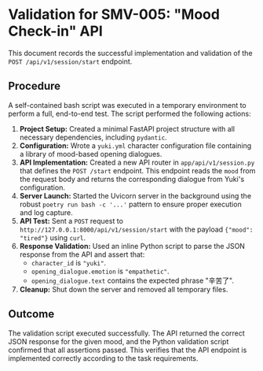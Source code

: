 # Validation for SMV-005: "Mood Check-in" API

This document records the successful implementation and validation of the `POST /api/v1/session/start` endpoint.

## Procedure

A self-contained bash script was executed in a temporary environment to perform a full, end-to-end test. The script performed the following actions:

1.  **Project Setup:** Created a minimal FastAPI project structure with all necessary dependencies, including `pydantic`.
2.  **Configuration:** Wrote a `yuki.yml` character configuration file containing a library of mood-based opening dialogues.
3.  **API Implementation:** Created a new API router in `app/api/v1/session.py` that defines the `POST /start` endpoint. This endpoint reads the `mood` from the request body and returns the corresponding dialogue from Yuki's configuration.
4.  **Server Launch:** Started the Uvicorn server in the background using the robust `poetry run bash -c '...'` pattern to ensure proper execution and log capture.
5.  **API Test:** Sent a `POST` request to `http://127.0.0.1:8000/api/v1/session/start` with the payload `{"mood": "tired"}` using `curl`.
6.  **Response Validation:** Used an inline Python script to parse the JSON response from the API and assert that:
    *   `character_id` is `"yuki"`.
    *   `opening_dialogue.emotion` is `"empathetic"`.
    *   `opening_dialogue.text` contains the expected phrase "辛苦了".
7.  **Cleanup:** Shut down the server and removed all temporary files.

## Outcome

The validation script executed successfully. The API returned the correct JSON response for the given mood, and the Python validation script confirmed that all assertions passed. This verifies that the API endpoint is implemented correctly according to the task requirements.
